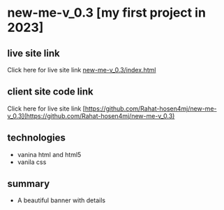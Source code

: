 # new-me-v_0.3 [my first project in 2023]
## live site link
Click here for live site link [new-me-v_0.3/index.html](https://rahat-hosen4mj.github.io/new-me-v_0.3/index.html)

## client site code link
Click here for live site link [https://github.com/Rahat-hosen4mj/new-me-v_0.3](https://github.com/Rahat-hosen4mj/new-me-v_0.3)

## technologies  
* vanina html and html5
* vanila css

## summary
* A beautiful banner with details

